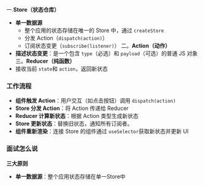 一.​**​Store（状态仓库）​**
- **单一数据源​**​
	- 整个应用的状态存储在唯一的 Store 中，通过 `createStore`
	- 分发 Action（`dispatch(action)`）
	- 订阅状态变更（`subscribe(listener)`）
二。**Action（动作）​**
- **描述状态变更​**​：是一个包含 `type`（必选）和 `payload`（可选）的普通 JS 对象
三。​**​Reducer（纯函数）​**
- 接收当前 `state`和 `action`，返回新状态

### 工作流程

- **组件触发 Action​**​：用户交互（如点击按钮）调用 `dispatch(action)`
- ​**​Store 分发 Action​**​：将 Action 传递给 Reducer
-   **​Reducer 计算新状态​**​：根据 Action 类型生成新状态
- **Store 更新状态​**​：替换旧状态，通知所有订阅者。
- **组件重新渲染​**​：连接 Store 的组件通过 `useSelector`获取新状态并更新 UI

### 面试怎么说

**三大原则**
- ​**​单一数据源​**​：整个应用状态存储在单一Store中